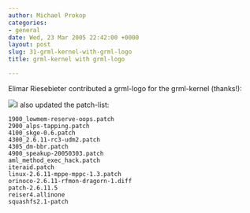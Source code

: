 ```yaml
---
author: Michael Prokop
categories:
- general
date: Wed, 23 Mar 2005 22:42:00 +0000
layout: post
slug: 31-grml-kernel-with-grml-logo
title: grml-kernel with grml-logo

---
```

Elimar Riesebieter contributed a grml\-logo for the grml\-kernel (thanks!):

[![](http://grml.org/pics/grml-logo-boot_small.jpg)](http://grml.org/pics/grml-logo-boot.png)I also updated the patch\-list:

```
1900_lowmem-reserve-oops.patch  
2900_alps-tapping.patch  
4100_skge-0.6.patch  
4300_2.6.11-rc3-udm2.patch  
4305_dm-bbr.patch  
4900_speakup-20050303.patch  
aml_method_exec_hack.patch  
iteraid.patch  
linux-2.6.11-mppe-mppc-1.3.patch  
orinoco-2.6.11-rfmon-dragorn-1.diff  
patch-2.6.11.5  
reiser4.allinone  
squashfs2.1-patch
```

